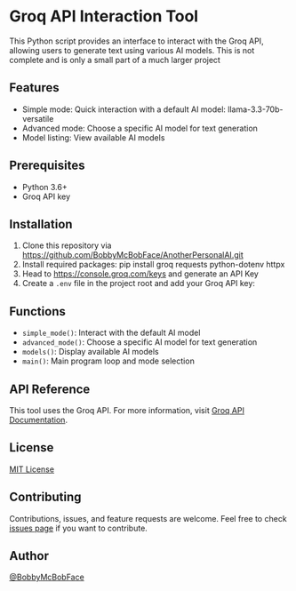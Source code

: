 # Groq API Interaction Tool

This Python script provides an interface to interact with the Groq API, allowing users to generate text using various AI models.
This is not complete and is only a small part of a much larger project

## Features

- Simple mode: Quick interaction with a default AI model: llama-3.3-70b-versatile
- Advanced mode: Choose a specific AI model for text generation
- Model listing: View available AI models

## Prerequisites

- Python 3.6+
- Groq API key

## Installation

1. Clone this repository via <https://github.com/BobbyMcBobFace/AnotherPersonalAI.git>
2. Install required packages: pip install groq requests python-dotenv httpx
3. Head to <https://console.groq.com/keys> and generate an API Key
4. Create a `.env` file in the project root and add your Groq API key:

## Functions

- `simple_mode()`: Interact with the default AI model
- `advanced_mode()`: Choose a specific AI model for text generation
- `models()`: Display available AI models
- `main()`: Main program loop and mode selection

## API Reference

This tool uses the Groq API. For more information, visit [Groq API Documentation](https://console.groq.com/docs/overview).

## License

[MIT License](LICENSE)

## Contributing

Contributions, issues, and feature requests are welcome. Feel free to check [issues page](https://github.com/yourusername/groq-api-tool/issues) if you want to contribute.

## Author

[@BobbyMcBobFace](https://github.com/BobbyMcBobFace)
